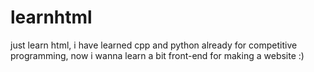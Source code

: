 # learnhtml
just learn html,
i have learned cpp and python already for competitive programming, now i wanna learn a bit front-end for making a website :)
